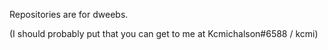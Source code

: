 Repositories are for dweebs.

(I should probably put that you can get to me at Kcmichalson#6588 / kcmi)
